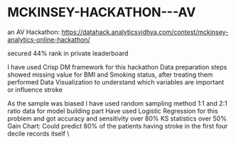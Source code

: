 # MCKINSEY-HACKATHON---AV
an AV Hackathon: https://datahack.analyticsvidhya.com/contest/mckinsey-analytics-online-hackathon/

secured 44% rank in private leaderboard

I have used Crisp DM framework for this hackathon 
Data preparation steps showed missing value for BMI and Smoking status, after treating them performed Data Visualization to understand
which variables are important or influence stroke 

As the sample was biased I have used random sampling method 1:1 and 2:1 ratio data for model building part
Have used Logistic Regression for this problem and got accuracy and sensitivity over 80% 
KS statistics over 50% 
Gain Chart: Could predict 80% of the patients having stroke in the first four decile records itself \\
